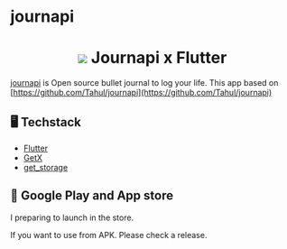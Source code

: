 # journapi

<h1 align="center">
    <img align="content-center" src="https://journapi.app/images/logo.svg" />
    Journapi x Flutter
</h1>

[journapi](https://journapi.app/) is Open source bullet journal to log your life. This app based on [https://github.com/Tahul/journapi](https://github.com/Tahul/journapi)

## 🖥 Techstack

- [Flutter](https://flutter.dev/)
- [GetX](https://pub.dev/packages/get)
- [get_storage](https://pub.dev/packages/get_storage)

## 🛒 Google Play and App store

I preparing to launch in the store. 

If you want to use from APK. Please check a release.